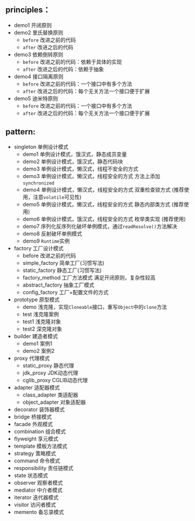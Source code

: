 ## principles：
- demo1 开闭原则
- demo2 里氏替换原则
  - `before` 改进之前的代码
  - `after` 改进之后的代码
- demo3 依赖倒转原则
  - `before` 改进之前的代码：依赖于具体的实现
  - `after` 改进之后的代码：依赖于抽象
- demo4 接口隔离原则
  - `before` 改进之前的代码：一个接口中有多个方法
  - `after` 改进之后的代码：每个无关方法一个接口便于扩展
- demo5 迪米特原则
  - `before` 改进之前的代码：一个接口中有多个方法
  - `after` 改进之后的代码：每个无关方法一个接口便于扩展

## pattern:
- singleton 单例设计模式
  - demo1 单例设计模式，饿汉式，静态成员变量
  - demo2 单例设计模式，饿汉式，静态代码块
  - demo3 单例设计模式，懒汉式，线程不安全的方式
  - demo3 单例设计模式，懒汉式，线程安全的方式 方法上添加 `synchronized`
  - demo4 单例设计模式，懒汉式，线程安全的方式 双重检查锁方式 (推荐使用，注意`volatile`可见性)
  - demo5 单例设计模式，懒汉式，线程安全的方式 静态内部类方式 (推荐使用)
  - demo6 单例设计模式，饿汉式，线程安全的方式 枚举类实现 (推荐使用)
  - demo7 序列化反序列化破坏单例模式，通过`readResolve()`方法解决
  - demo8 反射破坏单例模式
  - demo9 `Runtime`实例
- factory 工厂设计模式
  - before 改进之前的代码
  - simple_factory 简单工厂(习惯写法)
  - static_factory 静态工厂(习惯写法)
  - factory_method 工厂方法模式 满足开闭原则，复杂性较高
  - abstract_factory 抽象工厂模式
  - config_factory 工厂+配置文件的方式
- prototype 原型模式
  - demo 浅克隆，实现`Cloneable`接口，重写`Object`中的`clone`方法
  - test 浅克隆案例
  - test1 浅克隆对象
  - test2 深克隆对象
- builder 建造者模式
  - demo1 案例1
  - demo2 案例2
- proxy 代理模式
  - static_proxy 静态代理
  - jdk_proxy JDK动态代理
  - cglib_proxy CGLIB动态代理
- adapter 适配器模式
  - class_adapter 类适配器
  - object_adapter 对象适配器
- decorator 装饰器模式
- bridge 桥接模式
- facade 外观模式
- combination 组合模式
- flyweight 享元模式
- template 模板方法模式
- strategy 策略模式
- command 命令模式
- responsibility 责任链模式
- state 状态模式
- observer 观察者模式
- mediator 中介者模式
- iterator 迭代器模式
- visitor 访问者模式
- memento 备忘录模式

